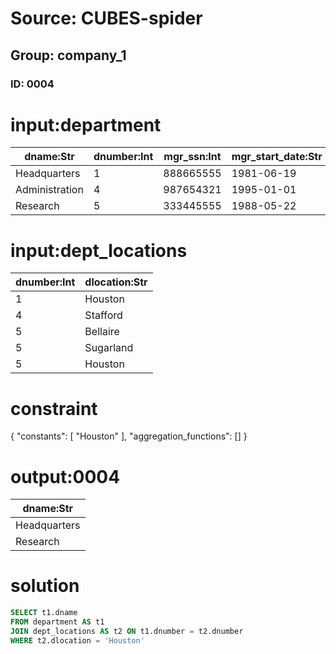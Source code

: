# Source: CUBES-spider
## Group: company_1
### ID: 0004

# input:department

| dname:Str | dnumber:Int | mgr_ssn:Int | mgr_start_date:Str |
|---|---|---|---|
| Headquarters | 1 | 888665555 | 1981-06-19 |
| Administration | 4 | 987654321 | 1995-01-01 |
| Research | 5 | 333445555 | 1988-05-22 |

# input:dept_locations

| dnumber:Int | dlocation:Str |
|---|---|
| 1 | Houston |
| 4 | Stafford |
| 5 | Bellaire |
| 5 | Sugarland |
| 5 | Houston |

# constraint

{
  "constants": [
    "Houston"
  ],
  "aggregation_functions": []
}

# output:0004

| dname:Str |
|---|
| Headquarters |
| Research |

# solution

```sql
SELECT t1.dname
FROM department AS t1
JOIN dept_locations AS t2 ON t1.dnumber = t2.dnumber
WHERE t2.dlocation = 'Houston'
```
